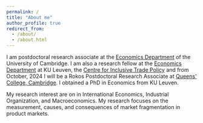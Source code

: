```yaml
---
permalink: /
title: "About me"       
author_profile: true
redirect_from: 
  - /about/
  - /about.html
---
```


I am postdoctoral research associate at the [Economics Department](https://www.econ.cam.ac.uk/) of the University of Cambridge. I am also a research fellow at the [Economics Department](https://feb.kuleuven.be/research/economics/ces/economicsleuven) at KU Leuven, the [Centre for Inclusive Trade Policy](https://citp.ac.uk/) and from October, 2024 I will be a Rokos Postdoctoral Research Associate at [Queens' College, Cambridge](https://www.queens.cam.ac.uk/). I obtained a PhD in Economics from KU Leuven. 

My research interest are on in International Economics, Industrial Organization, and Macroeconomics. My research focuses on the measurement, causes, and consequences of market fragmentation in product markets. 
